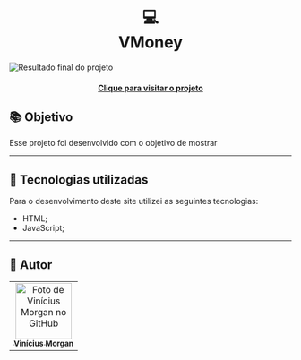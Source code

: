 <h1 align="center">
  💻<br>VMoney
</h1>

![Resultado final do projeto](assets/preview.png)

<h4 align="center"><a href="https://viniciusgmorgan.github.io/vmoney/">Clique para visitar o projeto</a></h4>

## 📚 Objetivo

Esse projeto foi desenvolvido com o objetivo de mostrar

---

## 💼 Tecnologias utilizadas

Para o desenvolvimento deste site utilizei as seguintes tecnologias:

- HTML;
- JavaScript;

---

<h2>🦄 Autor</h2>

<table>
  <tr>
    <td align="center">
      <a href="https://github.com/viniciusgmorgan">
        <img src="https://avatars.githubusercontent.com/u/45949731?v=4" width="100px;" alt="Foto de Vinícius Morgan no GitHub"/><br>
        <sub>
          <b>Vinícius Morgan</b>
        </sub>
      </a>
    </td>
  </tr>
</table>
